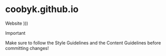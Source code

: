 # coobyk.github.io
Website )))
> [!Important]
> Make sure to follow the Style Guidelines and the Content Guidelines before committing changes!

